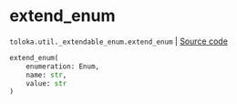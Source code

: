# extend_enum
`toloka.util._extendable_enum.extend_enum` | [Source code](https://github.com/Toloka/toloka-kit/blob/v1.2.3/src/util/_extendable_enum.py#L12)

```python
extend_enum(
    enumeration: Enum,
    name: str,
    value: str
)
```

